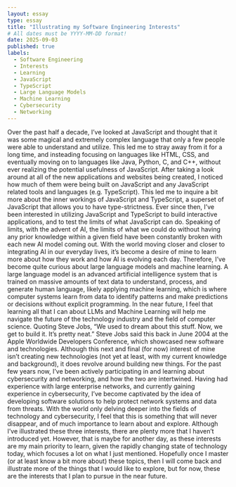```yaml
---
layout: essay
type: essay
title: "Illustrating my Software Engineering Interests"
# All dates must be YYYY-MM-DD format!
date: 2025-09-03
published: true
labels:
  - Software Engineering
  - Interests
  - Learning
  - JavaScript
  - TypeScript
  - Large Language Models
  - Machine Learning
  - Cybersecurity
  - Networking
---
```


Over the past half a decade, I’ve looked at JavaScript and thought that it was some magical and extremely complex language that only a few people were able to understand and utilize. This led me to stray away from it for a long time, and insteading focusing on languages like HTML, CSS, and eventually moving on to languages like Java, Python, C, and C++, without ever realizing the potential usefulness of JavaScript. After taking a look around at all of the new applications and websites being created, I noticed how much of them were being built on JavaScript and any JavaScript related tools and languages (e.g. TypeScript). This led me to inquire a bit more about the inner workings of JavaScript and TypeScript, a superset of JavaScript that allows you to have type-strictness. Ever since then, I’ve been interested in utilizing JavaScript and TypeScript to build interactive applications, and to test the limits of what JavaScript can do.
Speaking of limits, with the advent of AI, the limits of what we could do without having any prior knowledge within a given field have been constantly broken with each new AI model coming out. With the world moving closer and closer to integrating AI in our everyday lives, it’s become a desire of mine to learn more about how they work and how AI is evolving each day. Therefore, I’ve become quite curious about large language models and machine learning. A large language model is an advanced artificial intelligence system that is trained on massive amounts of text data to understand, process, and generate human language, likely applying machine learning, which is where computer systems learn from data to identify patterns and make predictions or decisions without explicit programming. In the near future, I feel that learning all that I can about LLMs and Machine Learning will help me navigate the future of the technology industry and the field of computer science.
Quoting Steve Jobs, “We used to dream about this stuff. Now, we get to build it. It’s pretty neat.” Steve Jobs said this back in June 2004 at the Apple Worldwide Developers Conference, which showcased new software and technologies. Although this next and final (for now) interest of mine isn’t creating new technologies (not yet at least, with my current knowledge and background), it does revolve around building new things. For the past few years now, I’ve been actively participating in and learning about cybersecurity and networking, and how the two are intertwined. Having had experience with large enterprise networks, and currently gaining experience in cybersecurity, I’ve become captivated by the idea of developing software solutions to help protect network systems and data from threats. With the world only delving deeper into the fields of technology and cybersecurity, I feel that this is something that will never disappear, and of much importance to learn about and explore.
Although I’ve illustrated these three interests, there are plenty more that I haven’t introduced yet. However, that is maybe for another day, as these interests are my main priority to learn, given the rapidly changing state of technology today, which focuses a lot on what I just mentioned. Hopefully once I master (or at least know a bit more about) these topics, then I will come back and illustrate more of the things that I would like to explore, but for now, these are the interests that I plan to pursue in the near future.
